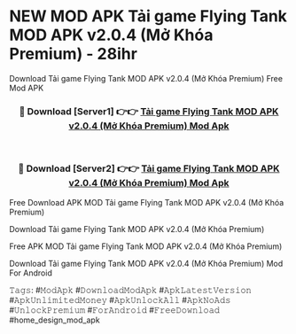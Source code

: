# NEW MOD APK Tải game Flying Tank MOD APK v2.0.4 (Mở Khóa Premium) - 28ihr
Download Tải game Flying Tank MOD APK v2.0.4 (Mở Khóa Premium) Free Mod APK

<div align="center">
<h3>🔴 Download [Server1] 👉👉 <a href="https://apk-comot.site?title=Tải_game_Flying_Tank_MOD_APK_v2.0.4_(Mở_Khóa_Premium)">Tải game Flying Tank MOD APK v2.0.4 (Mở Khóa Premium) Mod Apk</a></h3><br>

<h3>🔴 Download [Server2] 👉👉 <a href="https://apk-comot.site?title=Tải_game_Flying_Tank_MOD_APK_v2.0.4_(Mở_Khóa_Premium)">Tải game Flying Tank MOD APK v2.0.4 (Mở Khóa Premium) Mod Apk</a></h3>
</div>


Free Download APK MOD Tải game Flying Tank MOD APK v2.0.4 (Mở Khóa Premium)

Download Tải game Flying Tank MOD APK v2.0.4 (Mở Khóa Premium) 

Free APK MOD Tải game Flying Tank MOD APK v2.0.4 (Mở Khóa Premium) 

Download Tải game Flying Tank MOD APK v2.0.4 (Mở Khóa Premium) Mod For Android

𝚃𝚊𝚐𝚜: #𝙼𝚘𝚍𝙰𝚙𝚔 #𝙳𝚘𝚠𝚗𝚕𝚘𝚊𝚍𝙼𝚘𝚍𝙰𝚙𝚔 #𝙰𝚙𝚔𝙻𝚊𝚝𝚎𝚜𝚝𝚅𝚎𝚛𝚜𝚒𝚘𝚗 #𝙰𝚙𝚔𝚄𝚗𝚕𝚒𝚖𝚒𝚝𝚎𝚍𝙼𝚘𝚗𝚎𝚢 #𝙰𝚙𝚔𝚄𝚗𝚕𝚘𝚌𝚔𝙰𝚕𝚕 #𝙰𝚙𝚔𝙽𝚘𝙰𝚍𝚜 #𝚄𝚗𝚕𝚘𝚌𝚔𝙿𝚛𝚎𝚖𝚒𝚞𝚖 #𝙵𝚘𝚛𝙰𝚗𝚍𝚛𝚘𝚒𝚍 #𝙵𝚛𝚎𝚎𝙳𝚘𝚠𝚗𝚕𝚘𝚊𝚍 #home_design_mod_apk